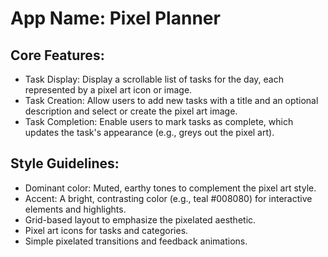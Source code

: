 # **App Name**: Pixel Planner

## Core Features:

- Task Display: Display a scrollable list of tasks for the day, each represented by a pixel art icon or image.
- Task Creation: Allow users to add new tasks with a title and an optional description and select or create the pixel art image.
- Task Completion: Enable users to mark tasks as complete, which updates the task's appearance (e.g., greys out the pixel art).

## Style Guidelines:

- Dominant color: Muted, earthy tones to complement the pixel art style.
- Accent: A bright, contrasting color (e.g., teal #008080) for interactive elements and highlights.
- Grid-based layout to emphasize the pixelated aesthetic.
- Pixel art icons for tasks and categories.
- Simple pixelated transitions and feedback animations.